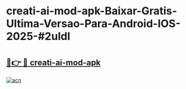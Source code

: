 # creati-ai-mod-apk-Baixar-Gratis-Ultima-Versao-Para-Android-IOS-2025-#2uldl

# <h2><a href="https://ainizakaria.my?title=creati-ai-mod-apk&ref=22M">🔗👉 🔴 creati-ai-mod-apk</a></h2>

[![acn](https://github.com/user-attachments/assets/0f9c940e-d8b0-45ae-aac7-cd30a18b3e1c)](https://ainizakaria.my?title=creati-ai-mod-apk&ref=22M)

